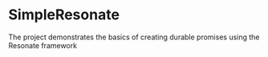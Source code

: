 # SimpleResonate
The project demonstrates the basics of creating durable promises using the Resonate framework
